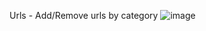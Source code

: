 Urls - Add/Remove urls by category
![image](https://user-images.githubusercontent.com/84678031/145301858-6c718e8f-66b8-40b7-ae1c-4b6741d1f9b7.png)
